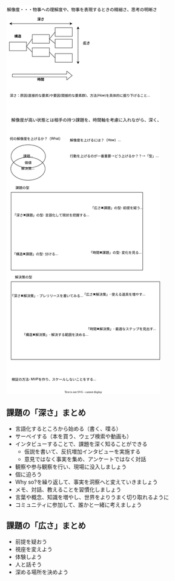 ![](./work.drawio.svg)

## 課題の「深さ」まとめ
- 言語化するところから始める（書く、喋る）
- サーベイする（本を買う、ウェブ検索や動画も）
- インタビューすることで、課題を深く知ることができる
  - 仮説を書いて、反抗増加インタビューを実施する
  - 意見ではなく事実を集め、アンケートではなく対話
- 観察や参与観察を行い、現場に没入しましょう
- 個に迫ろう
- Why so?を繰り返して、事実を洞察へと変えていきましょう
- メモ、対話、教えることを習慣化しましょう
- 言葉や概念、知識を増やし、世界をよりうまく切り取れるように
- コミュニティに参加して、誰かと一緒に考えましょう

## 課題の「広さ」まとめ
- 前提を疑おう
- 視座を変えよう
- 体験しよう
- 人と話そう
- 深める場所を決めよう